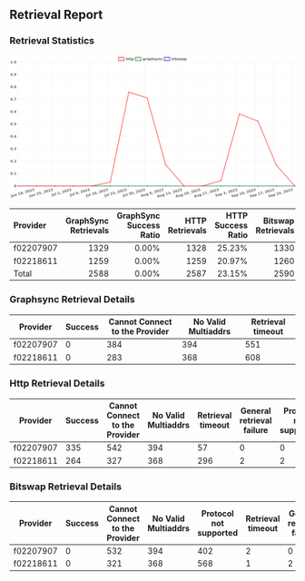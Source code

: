 ## Retrieval Report
### Retrieval Statistics
<img src="https://raw.githubusercontent.com/data-preservation-programs/filplus-checker-assets/main/filecoin-project/filecoin-plus-large-datasets/issues/2011/1695696999876.png"/>

| Provider  | GraphSync Retrievals | GraphSync Success Ratio | HTTP Retrievals | HTTP Success Ratio | Bitswap Retrievals | Bitswap Success Ratio |
| :-------- | -------------------: | ----------------------: | --------------: | -----------------: | -----------------: | --------------------: |
| f02207907 |                 1329 |                   0.00% |            1328 |             25.23% |               1330 |                 0.00% |
| f02218611 |                 1259 |                   0.00% |            1259 |             20.97% |               1260 |                 0.00% |
| Total     |                 2588 |                   0.00% |            2587 |             23.15% |               2590 |                 0.00% |

### Graphsync Retrieval Details
| Provider  | Success | Cannot Connect to the Provider | No Valid Multiaddrs | Retrieval timeout |
| --------- | ------- | ------------------------------ | ------------------- | ----------------- |
| f02207907 | 0       | 384                            | 394                 | 551               |
| f02218611 | 0       | 283                            | 368                 | 608               |

### Http Retrieval Details
| Provider  | Success | Cannot Connect to the Provider | No Valid Multiaddrs | Retrieval timeout | General retrieval failure | Protocol not supported |
| --------- | ------- | ------------------------------ | ------------------- | ----------------- | ------------------------- | ---------------------- |
| f02207907 | 335     | 542                            | 394                 | 57                | 0                         | 0                      |
| f02218611 | 264     | 327                            | 368                 | 296               | 2                         | 2                      |

### Bitswap Retrieval Details
| Provider  | Success | Cannot Connect to the Provider | No Valid Multiaddrs | Protocol not supported | Retrieval timeout | General retrieval failure |
| --------- | ------- | ------------------------------ | ------------------- | ---------------------- | ----------------- | ------------------------- |
| f02207907 | 0       | 532                            | 394                 | 402                    | 2                 | 0                         |
| f02218611 | 0       | 321                            | 368                 | 568                    | 1                 | 2                         |
